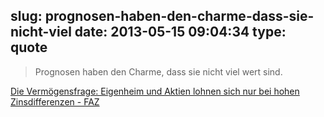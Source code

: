 slug: prognosen-haben-den-charme-dass-sie-nicht-viel
date: 2013-05-15 09:04:34
type: quote
---

> Prognosen haben den Charme, dass sie nicht viel wert sind.

[Die Vermögensfrage: Eigenheim und Aktien lohnen sich nur bei hohen Zinsdifferenzen - FAZ](http://www.faz.net/aktuell/finanzen/meine-finanzen/vermoegensfragen/die-vermoegensfrage-eigenheim-und-aktien-lohnen-sich-nur-bei-hohen-zinsdifferenzen-12146698.html)
